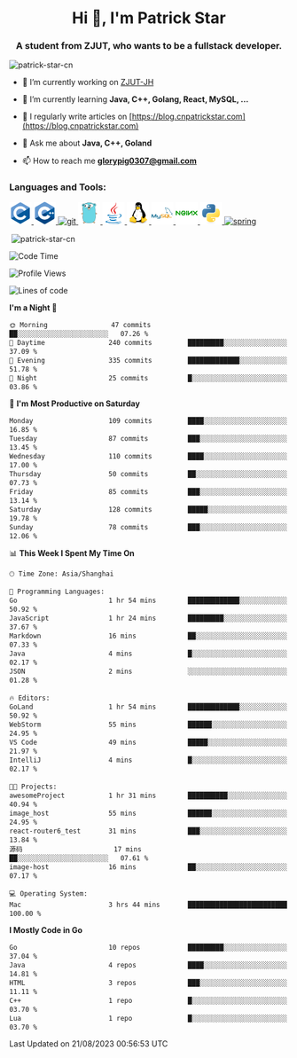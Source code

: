 <h1 align="center">Hi 👋, I'm Patrick Star</h1>
<h3 align="center">A student from ZJUT, who wants to be a fullstack developer.</h3>

<p align="left"> <img src="https://komarev.com/ghpvc/?username=patrick-star-cn&label=Profile%20views&color=0e75b6&style=flat" alt="patrick-star-cn" /> </p>

- 🔭 I’m currently working on [ZJUT-JH](https://github.com/zjutjh)

- 🌱 I’m currently learning **Java, C++, Golang, React, MySQL, ...**

- 📝 I regularly write articles on [https://blog.cnpatrickstar.com](https://blog.cnpatrickstar.com)

- 💬 Ask me about **Java, C++, Goland**

- 📫 How to reach me **glorypig0307@gmail.com**


<h3 align="left">Languages and Tools:</h3>
<p align="left"> 
  <a href="https://www.cprogramming.com/" target="_blank" rel="noreferrer"> 
    <img src="https://raw.githubusercontent.com/devicons/devicon/master/icons/c/c-original.svg" alt="c" width="40" height="40"/> 
  </a> 
  <a href="https://www.w3schools.com/cpp/" target="_blank" rel="noreferrer"> 
    <img src="https://raw.githubusercontent.com/devicons/devicon/master/icons/cplusplus/cplusplus-original.svg" alt="cplusplus" width="40" height="40"/> 
  </a> 
  <a href="https://git-scm.com/" target="_blank" rel="noreferrer"> 
    <img src="https://www.vectorlogo.zone/logos/git-scm/git-scm-icon.svg" alt="git" width="40" height="40"/> 
  </a> 
  <a href="https://golang.org" target="_blank" rel="noreferrer"> 
    <img src="https://raw.githubusercontent.com/devicons/devicon/master/icons/go/go-original.svg" alt="go" width="40" height="40"/> 
  </a> 
  <a href="https://www.java.com" target="_blank" rel="noreferrer"> 
    <img src="https://raw.githubusercontent.com/devicons/devicon/master/icons/java/java-original.svg" alt="java" width="40" height="40"/> 
  </a> 
  <a href="https://www.linux.org/" target="_blank" rel="noreferrer"> 
    <img src="https://raw.githubusercontent.com/devicons/devicon/master/icons/linux/linux-original.svg" alt="linux" width="40" height="40"/> 
  </a> 
  <a href="https://www.mysql.com/" target="_blank" rel="noreferrer"> 
    <img src="https://raw.githubusercontent.com/devicons/devicon/master/icons/mysql/mysql-original-wordmark.svg" alt="mysql" width="40" height="40"/> 
  </a> 
  <a href="https://www.nginx.com" target="_blank" rel="noreferrer"> 
    <img src="https://raw.githubusercontent.com/devicons/devicon/master/icons/nginx/nginx-original.svg" alt="nginx" width="40" height="40"/> 
  </a> 
  <a href="https://www.python.org" target="_blank" rel="noreferrer"> 
    <img src="https://raw.githubusercontent.com/devicons/devicon/master/icons/python/python-original.svg" alt="python" width="40" height="40"/> 
  </a> 
  <a href="https://spring.io/" target="_blank" rel="noreferrer"> 
    <img src="https://www.vectorlogo.zone/logos/springio/springio-icon.svg" alt="spring" width="40" height="40"/> 
  </a>
</p>

<p>&nbsp;<img align="center" src="https://github-readme-stats.vercel.app/api?username=patrick-star-cn&show_icons=true&locale=en" alt="patrick-star-cn" /></p>

<!--START_SECTION:waka-->
![Code Time](http://img.shields.io/badge/Code%20Time-393%20hrs%2035%20mins-blue)

![Profile Views](http://img.shields.io/badge/Profile%20Views-1-blue)

![Lines of code](https://img.shields.io/badge/From%20Hello%20World%20I%27ve%20Written-5.2%20million%20lines%20of%20code-blue)

**I'm a Night 🦉** 

```text
🌞 Morning                47 commits          ██░░░░░░░░░░░░░░░░░░░░░░░   07.26 % 
🌆 Daytime                240 commits         █████████░░░░░░░░░░░░░░░░   37.09 % 
🌃 Evening                335 commits         █████████████░░░░░░░░░░░░   51.78 % 
🌙 Night                  25 commits          █░░░░░░░░░░░░░░░░░░░░░░░░   03.86 % 
```
📅 **I'm Most Productive on Saturday** 

```text
Monday                   109 commits         ████░░░░░░░░░░░░░░░░░░░░░   16.85 % 
Tuesday                  87 commits          ███░░░░░░░░░░░░░░░░░░░░░░   13.45 % 
Wednesday                110 commits         ████░░░░░░░░░░░░░░░░░░░░░   17.00 % 
Thursday                 50 commits          ██░░░░░░░░░░░░░░░░░░░░░░░   07.73 % 
Friday                   85 commits          ███░░░░░░░░░░░░░░░░░░░░░░   13.14 % 
Saturday                 128 commits         █████░░░░░░░░░░░░░░░░░░░░   19.78 % 
Sunday                   78 commits          ███░░░░░░░░░░░░░░░░░░░░░░   12.06 % 
```


📊 **This Week I Spent My Time On** 

```text
🕑︎ Time Zone: Asia/Shanghai

💬 Programming Languages: 
Go                       1 hr 54 mins        █████████████░░░░░░░░░░░░   50.92 % 
JavaScript               1 hr 24 mins        █████████░░░░░░░░░░░░░░░░   37.67 % 
Markdown                 16 mins             ██░░░░░░░░░░░░░░░░░░░░░░░   07.33 % 
Java                     4 mins              █░░░░░░░░░░░░░░░░░░░░░░░░   02.17 % 
JSON                     2 mins              ░░░░░░░░░░░░░░░░░░░░░░░░░   01.28 % 

🔥 Editors: 
GoLand                   1 hr 54 mins        █████████████░░░░░░░░░░░░   50.92 % 
WebStorm                 55 mins             ██████░░░░░░░░░░░░░░░░░░░   24.95 % 
VS Code                  49 mins             █████░░░░░░░░░░░░░░░░░░░░   21.97 % 
IntelliJ                 4 mins              █░░░░░░░░░░░░░░░░░░░░░░░░   02.17 % 

🐱‍💻 Projects: 
awesomeProject           1 hr 31 mins        ██████████░░░░░░░░░░░░░░░   40.94 % 
image_host               55 mins             ██████░░░░░░░░░░░░░░░░░░░   24.95 % 
react-router6_test       31 mins             ███░░░░░░░░░░░░░░░░░░░░░░   13.84 % 
源码                       17 mins             ██░░░░░░░░░░░░░░░░░░░░░░░   07.61 % 
image-host               16 mins             ██░░░░░░░░░░░░░░░░░░░░░░░   07.17 % 

💻 Operating System: 
Mac                      3 hrs 44 mins       █████████████████████████   100.00 % 
```

**I Mostly Code in Go** 

```text
Go                       10 repos            █████████░░░░░░░░░░░░░░░░   37.04 % 
Java                     4 repos             ████░░░░░░░░░░░░░░░░░░░░░   14.81 % 
HTML                     3 repos             ███░░░░░░░░░░░░░░░░░░░░░░   11.11 % 
C++                      1 repo              █░░░░░░░░░░░░░░░░░░░░░░░░   03.70 % 
Lua                      1 repo              █░░░░░░░░░░░░░░░░░░░░░░░░   03.70 % 
```




 Last Updated on 21/08/2023 00:56:53 UTC
<!--END_SECTION:waka-->